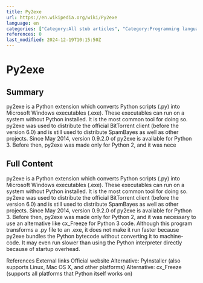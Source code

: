 ```yaml
---
title: Py2exe
url: https://en.wikipedia.org/wiki/Py2exe
language: en
categories: ["Category:All stub articles", "Category:Programming language topic stubs", "Category:Programming tools for Windows", "Category:Python (programming language) software", "Category:Software using the MIT license"]
references: 0
last_modified: 2024-12-19T10:15:50Z
---
```


# Py2exe

## Summary

py2exe is a Python extension which converts Python scripts (.py) into Microsoft Windows executables (.exe). These executables can run on a system without Python installed. It is the most common tool for doing so.
py2exe was used to distribute the official BitTorrent client (before the version 6.0) and is still used to distribute SpamBayes as well as other projects.
Since May 2014, version 0.9.2.0 of py2exe is available for Python 3. Before then, py2exe was made only for Python 2, and it was nece

## Full Content

py2exe is a Python extension which converts Python scripts (.py) into Microsoft Windows executables (.exe). These executables can run on a system without Python installed. It is the most common tool for doing so.
py2exe was used to distribute the official BitTorrent client (before the version 6.0) and is still used to distribute SpamBayes as well as other projects.
Since May 2014, version 0.9.2.0 of py2exe is available for Python 3. Before then, py2exe was made only for Python 2, and it was necessary to use an alternative like cx_Freeze for Python 3 code.
Although this program transforms a .py file to an .exe, it does not make it run faster because py2exe bundles the Python bytecode without converting it to machine-code. It may even run slower than using the Python interpreter directly because of startup overhead.

References
External links
Official website
Alternative: PyInstaller (also supports Linux, Mac OS X, and other platforms)
Alternative: cx_Freeze (supports all platforms that Python itself works on)
